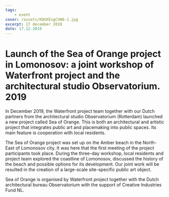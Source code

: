 ```yaml
---
tags:
    - event
cover: /assets/KQUXEsgCVW8-1.jpg
excerpt: 17 december 2019
date: 17.12.2019
---
```


# Launch of the Sea of Orange project in Lomonosov: a joint workshop of Waterfront project and the architectural studio Observatorium. 2019

In December 2019, the Waterfront project team together with our Dutch partners from the architectural studio Observatorium (Rotterdam) launched a new project called Sea of Orange. This is both an architectural and artistic project that integrates public art and placemaking into public spaces. Its main feature is cooperation with local residents.

The Sea of Orange project was set up on the Amber beach in the North-East of Lomonosov city. It was here that the first meeting of the project participants took place. During the three-day workshop, local residents and project team explored the coastline of Lomonosov, discussed the history of the beach and possible options for its development. Our joint work will be resulted in the creation of a large-scale site-specific public art object.

Sea of Orange is organised by Waterfront project together with the Dutch architectural bureau Observatorium with the support of Creative Industries Fund NL.